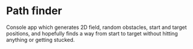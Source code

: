 # Path finder

Console app which generates 2D field, random obstacles, start and target positions, and hopefully finds a way from start to target without hitting anything or getting stucked.
